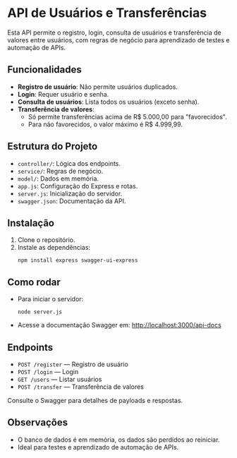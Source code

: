 # API de Usuários e Transferências

Esta API permite o registro, login, consulta de usuários e transferência de valores entre usuários, com regras de negócio para aprendizado de testes e automação de APIs.

## Funcionalidades
- **Registro de usuário**: Não permite usuários duplicados.
- **Login**: Requer usuário e senha.
- **Consulta de usuários**: Lista todos os usuários (exceto senha).
- **Transferência de valores**:
  - Só permite transferências acima de R$ 5.000,00 para "favorecidos".
  - Para não favorecidos, o valor máximo é R$ 4.999,99.

## Estrutura do Projeto
- `controller/`: Lógica dos endpoints.
- `service/`: Regras de negócio.
- `model/`: Dados em memória.
- `app.js`: Configuração do Express e rotas.
- `server.js`: Inicialização do servidor.
- `swagger.json`: Documentação da API.

## Instalação
1. Clone o repositório.
2. Instale as dependências:
   ```
   npm install express swagger-ui-express
   ```

## Como rodar
- Para iniciar o servidor:
  ```
  node server.js
  ```
- Acesse a documentação Swagger em: [http://localhost:3000/api-docs](http://localhost:3000/api-docs)

## Endpoints
- `POST /register` — Registro de usuário
- `POST /login` — Login
- `GET /users` — Listar usuários
- `POST /transfer` — Transferência de valores

Consulte o Swagger para detalhes de payloads e respostas.

## Observações
- O banco de dados é em memória, os dados são perdidos ao reiniciar.
- Ideal para testes e aprendizado de automação de APIs.
